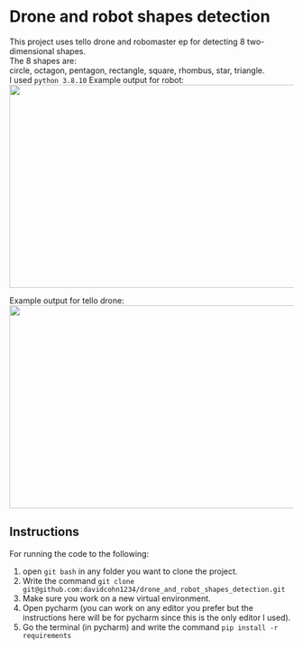 # Drone and robot shapes detection
This project uses tello drone and robomaster ep for detecting 8 two-dimensional shapes.  
The 8 shapes are:  
circle, octagon, pentagon, rectangle, square, rhombus, star, triangle.  
I used `python 3.8.10`
Example output for robot:  
<img src="./resources_for_readme/gif_videos/robot/robomaster_ep_pov.gif" width="640" height="360" />

Example output for tello drone:  
<img src="./resources_for_readme/gif_videos/drone/shapes_colors_on_screen.gif" width="640" height="360" />

## Instructions
For running the code to the following:
1. open `git bash` in any folder you want to clone the project.
2. Write the command `git clone git@github.com:davidcohn1234/drone_and_robot_shapes_detection.git`
3. Make sure you work on a new virtual environment.
4. Open pycharm (you can work on any editor you prefer but the instructions here will be for pycharm since this is the only editor I used).
5. Go the terminal (in pycharm) and write the command `pip install -r requirements`
